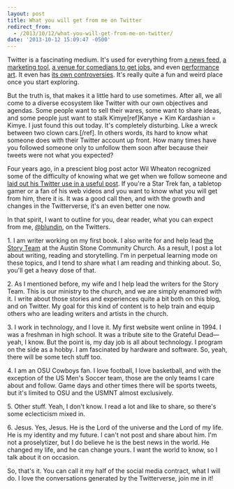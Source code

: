 ```yaml
---
layout: post
title: What you will get from me on Twitter
redirect_from:
  - /2013/10/12/what-you-will-get-from-me-on-twitter/
date: '2013-10-12 15:09:47 -0500'
---
```

<p>Twitter is a fascinating medium. It's used for everything from <a href="https://twitter.com/cnn">a news feed</a>, <a href="https://twitter.com/espn">a marketing tool</a>, <a href="http://www.hollywoodreporter.com/news/modern-seinfeld-twitter-account-lands-597143">a venue for comedians to get jobs</a>, and even <a href="http://www.newyorker.com/online/blogs/elements/2013/09/horse-ebooks-and-pronunciation-book-revealed.html">performance art</a>. It even has <a href="http://www.salon.com/2013/06/07/minister_accused_of_ripping_off_patton_oswalts_tweets_explains_himself/">its own controversies</a>. It's really quite a fun and weird place once you start exploring.</p>
<p>But the truth is, that makes it a little hard to use sometimes. After all, we all come to a diverse ecosystem like Twitter with our own objectives and agendas. Some people want to sell their wares, some want to share ideas, and some people just want to stalk Kimye[ref]Kanye + Kim Kardashian = Kimye. I just found this out today. It's completely disturbing. Like a wreck between two clown cars.[/ref]. In others words, its hard to know what someone does with their Twitter account up front. How many times have you followed someone only to unfollow them soon after because their tweets were not what you expected?</p>
<p>Four years ago, in a prescient blog post actor Wil Wheaton recognized some of the difficulty of knowing what we get when we follow someone and <a href="http://wilwheaton.typepad.com/wwdnbackup/2009/02/what-to-expect-if-you-follow-me-on-twitter-or-how-im-going-to-disappoint-you-in-6-quick-steps.html">laid out his Twitter use in a useful post</a>. If you're a Star Trek fan, a tabletop gamer or a fan of his web videos and you want to know what you will get from him, there it is. It was a good call then, and with the growth and changes in the Twitterverse, it's an even better one now.</p>
<p>In that spirit, I want to outline for you, dear reader, what you can expect from me, <a href="http://twitter.com/blundin">@blundin</a>, on the Twitters.</p>
<p>1. I am writer working on my first book. I also write for and help lead <a href="http://storyteam.org">the Story Team</a> at the Austin Stone Community Church. As a result, I post a lot about writing, reading and storytelling. I'm in perpetual learning mode on these topics, and I tend to share what I am reading and thinking about. So, you'll get a heavy dose of that.</p>
<p>2. As I mentioned before, my wife and I help lead the writers for the Story Team. This is our ministry to the church, and we are simply enamored with it. I write about those stories and experiences quite a bit both on this blog, and on Twitter. My goal for this kind of content is to help train and equip others who are leading writers and artists in the church.</p>
<p>3. I work in technology, and I love it. My first website went online in 1994. I was a freshman in high school. It was a tribute site to the Grateful Dead— yeah, I know. But the point is, my day job is all about technology. I program on the side as a hobby. I am fascinated by hardware and software. So, yeah, there will be some tech stuff too.</p>
<p>4. I am an OSU Cowboys fan. I love football, I love basketball, and with the exception of the US Men's Soccer team, those are the only teams I care about and follow. Game days and other times there will be sports tweets, but it's limited to OSU and the USMNT almost exclusively.</p>
<p>5. Other stuff. Yeah, I don't know. I read a lot and like to share, so there's some eclecticism mixed in.</p>
<p>6. Jesus. Yes, Jesus. He is the Lord of the universe and the Lord of my life. He is my identity and my future. I can't not post and share about him. I'm not a proselytizer, but I do believe he is the best news in the world. He changed my life, and he can change yours. I want the world to know, so I talk about it on occasion.</p>
<p>So, that's it. You can call it my half of the social media contract, what I will do. I love the conversations generated by the Twitterverse, join me in it!</p>
